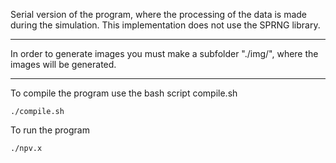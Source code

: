 Serial version of the program, where the processing of the data is made during the simulation. This implementation does not use the SPRNG library.

----------------------------------------------------------------------------------------------------------------------
In order to generate images you must make a subfolder "./img/", where the images will be generated.

-----------------------------------------------------------------------------------------------------------------------
To compile the program use the bash script compile.sh

```
./compile.sh
```
To run the program
```
./npv.x
```
